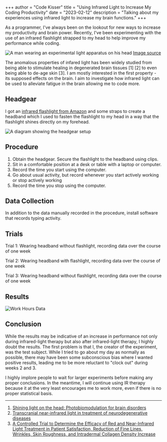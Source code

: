 +++
author = "Code Kisser"
title = "Using Infrared Light to Increase My Coding Productivity"
date = "2023-02-12"
description = "Talking about my experiences using infrared light to increase my brain functions."
+++

As a programmer, I've always been on the lookout for new ways to increase my
productivity and brain power. Recently, I've been experimenting with the use of
an infrared flashlight strapped to my head to help improve my performance while
coding. <!--more-->

![A man wearing an experimental light apparatus on his
head](https://www.science.org/do/10.1126/science.abe8438/abs/ca_0918NID_Red_Light_Technology_online.jpg)
[Image
source](https://www.science.org/content/article/trials-begin-new-weapon-against-parkinson-s-light)

The anomalous properties of infared light has been widely studied from being
able to stimulate healing in degenerated brain tissues [1] [2] to even being
able to de-age skin [3]. I am mostly interested in the first property - its
supposed effects on the brain. I aim to investigate how infrared light can be
used to alleviate fatigue in the brain allowing me to code more.

## Headgear

I got an [infrared flashlight from
Amazon](https://www.amazon.com/DARKBEAM-Light-Rechargeable-Illuminator-Observation/dp/B0BL7LH3DC/ref=sr_1_1_sspa?keywords=infrared+flashlight&qid=1678688660&sr=8-1-spons&psc=1&spLa=ZW5jcnlwdGVkUXVhbGlmaWVyPUEyOUpBR1lIMElKRVNRJmVuY3J5cHRlZElkPUEwNjUyNjk2MjdXVFNLTkJVNDMxQiZlbmNyeXB0ZWRBZElkPUEwODMxMzUwWlNMUVVJMkY1UFA4JndpZGdldE5hbWU9c3BfYXRmJmFjdGlvbj1jbGlja1JlZGlyZWN0JmRvTm90TG9nQ2xpY2s9dHJ1ZQ==)
and some straps to create a headband which I used to fasten the flashlight to my
head in a way that the flashlight shines directly on my forehead.

![A diagram showing the headgear
setup](/images/posts/infared-light-increase-productivity/setup.png)

## Procedure

1. Obtain the headgear. Secure the flashlight to the headband using clips.
2. Sit in a comfortable position at a desk or table with a laptop or computer.
3. Record the time you start using the computer.
4. Go about usual activity, but record whenever you start actively working or
   stop actively working
5. Record the time you stop using the computer.

## Data Collection

In addition to the data manually recorded in the procedure, install software
that records typing activity.

## Trials

Trial 1: Wearing headband without flashlight, recording data over the course of
one week

Trial 2: Wearing headband with flashlight, recording data over the course of one
week

Trial 3: Wearing headband without flashlight, recording data over the course of
one week

## Results

![Work Hours
Data](/images/posts/infared-light-increase-productivity/work-hours-data.png)

## Conclusion

While the results may be indicative of an increase in performance not only
during infrared-light therapy but also after infrared-light therapy, I highly
doubt the results. The first problem is that I, the creator of the experiment,
was the test subject. While I tried to go about my day as normally as possible,
there may have been some subconscious bias where I wanted positive results,
leading me to be more reluctant to "clock out" during weeks 2 and 3.

I highly implore people to wait for larger experiments before making any proper
conclusions. In the meantime, I will continue using IR therapy because it at the
very least encourages me to work more, even if there is no proper statistical
basis.

---

1. [Shining light on the head: Photobiomodulation for brain disorders](https://www.ncbi.nlm.nih.gov/pmc/articles/PMC5066074/)
2. [Transcranial near-infrared light in treatment of neurodegenerative diseases](https://www.frontiersin.org/articles/10.3389/fphar.2022.965788/full)
3. [A Controlled Trial to Determine the Efficacy of Red and Near-Infrared Light Treatment in Patient Satisfaction, Reduction of Fine Lines, Wrinkles, Skin Roughness, and Intradermal Collagen Density Increase](https://ncbi.nlm.nih.gov/pmc/articles/PMC3926176/)
